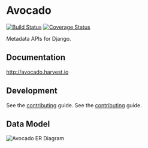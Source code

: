 # Avocado

[![Build Status](https://travis-ci.org/chop-dbhi/avocado.svg?branch=master)](https://travis-ci.org/chop-dbhi/avocado) [![Coverage Status](https://img.shields.io/coveralls/chop-dbhi/avocado.svg)](https://coveralls.io/r/chop-dbhi/avocado)

Metadata APIs for Django.

## Documentation

http://avocado.harvest.io

## Development

See the [contributing](https://github.com/chop-dbhi/cilantro/blob/master/CONTRIBUTING.md) guide.
See the [contributing](https://github.com/chop-dbhi/avocado/blob/master/CONTRIBUTING.md) guide.

## Data Model

![Avocado ER Diagram](./avocado_erd.png)
